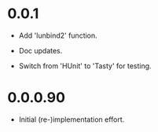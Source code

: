 # 0.0.1

* Add 'lunbind2' function.

* Doc updates.

* Switch from 'HUnit' to 'Tasty' for testing.

# 0.0.0.90

* Initial (re-)implementation effort.
